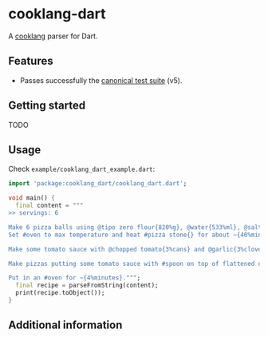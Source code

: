 # cooklang-dart

A [cooklang](https://cooklang.org/) parser for Dart.

## Features

* Passes successfully the [canonical test suite](https://github.com/cooklang/spec/tree/main/tests) (v5).

## Getting started

TODO

## Usage

Check `example/cooklang_dart_example.dart`:

```dart
import 'package:cooklang_dart/cooklang_dart.dart';

void main() {
  final content = """
>> servings: 6

Make 6 pizza balls using @tipo zero flour{820%g}, @water{533%ml}, @salt{24.6%g} and @fresh yeast{1.6%g}. Put in a #fridge for ~{2%days}.
Set #oven to max temperature and heat #pizza stone{} for about ~{40%minutes}.

Make some tomato sauce with @chopped tomato{3%cans} and @garlic{3%cloves} and @dried oregano{3%tbsp}. Put on a #pan and leave for ~{15%minutes} occasionally stirring.

Make pizzas putting some tomato sauce with #spoon on top of flattened dough. Add @fresh basil{18%leaves}, @parma ham{3%packs} and @mozzarella{3%packs}.

Put in an #oven for ~{4%minutes}.""";
  final recipe = parseFromString(content);
  print(recipe.toObject());
}

```

## Additional information

